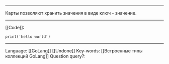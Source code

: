 ___
Карты позволяют хранить значения в виде ключ - значение. 
___
[[Code]]:
```
print('hello world')
```
___
Language: [[GoLang]] [[Undone]]
Key-words:  [[Встроенные типы коллекций GoLang]]
Question query?: 
